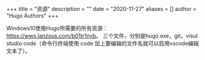 +++
title = "资源"
description = ""
date = "2020-11-27"
aliases = []
author = "Hugo Authors"
+++

Windows10使用Hugo所需要的所有资源：<https://wws.lanzous.com/b01tr1nyb>。
三个文件，分别是hugo.exe，git，visul studio code（命令行终端使用 code 加上要编辑的文件名就可以启用vscode编辑文本了）。
